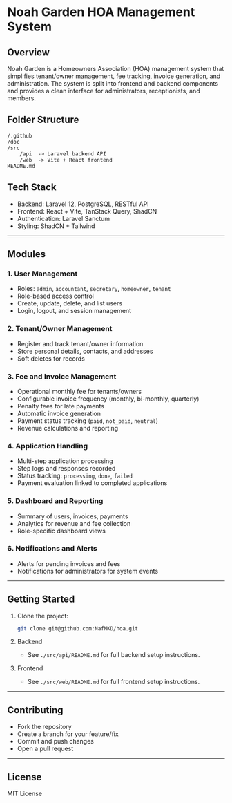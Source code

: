 # Noah Garden HOA Management System

## Overview
Noah Garden is a Homeowners Association (HOA) management system that simplifies tenant/owner management, fee tracking, invoice generation, and administration. The system is split into frontend and backend components and provides a clean interface for administrators, receptionists, and members.

## Folder Structure
```
/.github
/doc
/src
    /api  -> Laravel backend API
    /web  -> Vite + React frontend
README.md

```

## Tech Stack
- Backend: Laravel 12, PostgreSQL, RESTful API
- Frontend: React + Vite, TanStack Query, ShadCN
- Authentication: Laravel Sanctum
- Styling: ShadCN + Tailwind

---

## Modules

### 1. **User Management**
- Roles: `admin`, `accountant`, `secretary`, `homeowner`, `tenant`
- Role-based access control
- Create, update, delete, and list users
- Login, logout, and session management

### 2. **Tenant/Owner Management**
- Register and track tenant/owner information
- Store personal details, contacts, and addresses
- Soft deletes for records

### 3. **Fee and Invoice Management**
- Operational monthly fee for tenants/owners
- Configurable invoice frequency (monthly, bi-monthly, quarterly)
- Penalty fees for late payments
- Automatic invoice generation
- Payment status tracking (`paid`, `not_paid`, `neutral`)
- Revenue calculations and reporting

### 4. **Application Handling**
- Multi-step application processing
- Step logs and responses recorded
- Status tracking: `processing`, `done`, `failed`
- Payment evaluation linked to completed applications

### 5. **Dashboard and Reporting**
- Summary of users, invoices, payments
- Analytics for revenue and fee collection
- Role-specific dashboard views

### 6. **Notifications and Alerts**
- Alerts for pending invoices and fees
- Notifications for administrators for system events

---

## Getting Started

1. Clone the project:
   ```bash
   git clone git@github.com:NafMKD/hoa.git
   ```
2. Backend
    - See `./src/api/README.md` for full backend setup instructions.

3. Frontend
    - See `./src/web/README.md` for full frontend setup instructions.

---

## Contributing
- Fork the repository
- Create a branch for your feature/fix
- Commit and push changes
- Open a pull request

---

## License
MIT License
